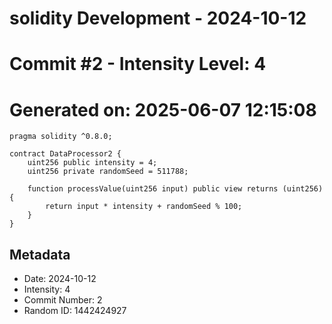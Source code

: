 ﻿# solidity Development - 2024-10-12
# Commit #2 - Intensity Level: 4
# Generated on: 2025-06-07 12:15:08
```solidity
pragma solidity ^0.8.0;

contract DataProcessor2 {
    uint256 public intensity = 4;
    uint256 private randomSeed = 511788;

    function processValue(uint256 input) public view returns (uint256) {
        return input * intensity + randomSeed % 100;
    }
}
```
## Metadata
- Date: 2024-10-12
- Intensity: 4
- Commit Number: 2
- Random ID: 1442424927
